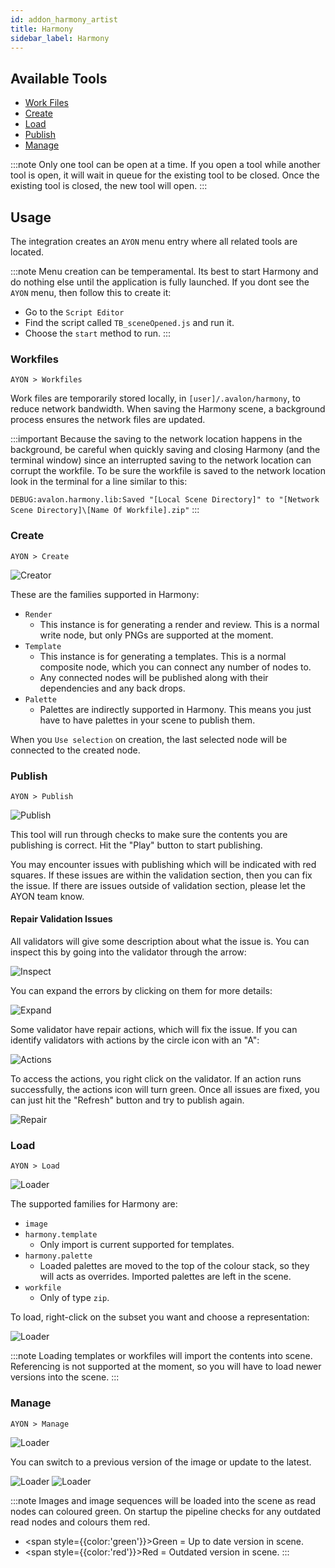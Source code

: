 ```yaml
---
id: addon_harmony_artist
title: Harmony
sidebar_label: Harmony
---
```


## Available Tools

-   [Work Files](artist_tools_workfiles)
-   [Create](artist_tools_creator)
-   [Load](artist_tools_loader)
-   [Publish](artist_tools_publisher)
-   [Manage](artist_tools_inventory)

:::note
Only one tool can be open at a time. If you open a tool while another tool is open, it will wait in queue for the existing tool to be closed. Once the existing tool is closed, the new tool will open.
:::

## Usage

The integration creates an `AYON` menu entry where all related tools are located.

:::note
Menu creation can be temperamental. Its best to start Harmony and do nothing else until the application is fully launched.
If you dont see the `AYON` menu, then follow this to create it:
- Go to the `Script Editor`
- Find the script called `TB_sceneOpened.js` and run it.
- Choose the `start` method to run.
:::

### Workfiles

`AYON > Workfiles`

Work files are temporarily stored locally, in `[user]/.avalon/harmony`, to reduce network bandwidth. When saving the Harmony scene, a background process ensures the network files are updated.

:::important
Because the saving to the network location happens in the background, be careful when quickly saving and closing Harmony (and the terminal window) since an interrupted saving to the network location can corrupt the workfile. To be sure the workfile is saved to the network location look in the terminal for a line similar to this:

`DEBUG:avalon.harmony.lib:Saved "[Local Scene Directory]" to "[Network Scene Directory]\[Name Of Workfile].zip"`
:::

### Create

`AYON > Create`

![Creator](assets/harmony_creator.png)

These are the families supported in Harmony:

- `Render`
    - This instance is for generating a render and review. This is a normal write node, but only PNGs are supported at the moment.
- `Template`
    - This instance is for generating a templates. This is a normal composite node, which you can connect any number of nodes to.
    - Any connected nodes will be published along with their dependencies and any back drops.
- `Palette`
    - Palettes are indirectly supported in Harmony. This means you just have to have palettes in your scene to publish them.

When you `Use selection` on creation, the last selected node will be connected to the created node.

### Publish

`AYON > Publish`

![Publish](assets/harmony_publish.png)  <!-- picture has to be changed (Harmony needed) -->

This tool will run through checks to make sure the contents you are publishing is correct. Hit the "Play" button to start publishing.

You may encounter issues with publishing which will be indicated with red squares. If these issues are within the validation section, then you can fix the issue. If there are issues outside of validation section, please let the AYON team know.

#### Repair Validation Issues

All validators will give some description about what the issue is. You can inspect this by going into the validator through the arrow:

![Inspect](assets/harmony_publish_inspect.png) <!-- picture has to be changed (Harmony needed) -->

You can expand the errors by clicking on them for more details:

![Expand](assets/harmony_publish_expand.png) <!-- picture has to be changed (Harmony needed) -->

Some validator have repair actions, which will fix the issue. If you can identify validators with actions by the circle icon with an "A":

![Actions](assets/harmony_publish_actions.png) <!-- picture has to be changed (Harmony needed) -->

To access the actions, you right click on the validator. If an action runs successfully, the actions icon will turn green. Once all issues are fixed, you can just hit the "Refresh" button and try to publish again.

![Repair](assets/harmony_publish_repair.gif) <!-- gif has to be changed (Harmony needed) -->
 
### Load

`AYON > Load`

![Loader](assets/photoshop_loader.png)  <!-- picture has to be changed (Harmony needed) -->

The supported families for Harmony are:

- `image`
- `harmony.template`
    - Only import is current supported for templates.
- `harmony.palette`
    - Loaded palettes are moved to the top of the colour stack, so they will acts as overrides. Imported palettes are left in the scene.
- `workfile`
    - Only of type `zip`.

To load, right-click on the subset you want and choose a representation:

![Loader](assets/photoshop_loader_load.gif) <!-- gif has to be changed (Harmony needed) -->

:::note
Loading templates or workfiles will import the contents into scene. Referencing is not supported at the moment, so you will have to load newer versions into the scene.
:::

### Manage

`AYON > Manage`

![Loader](assets/photoshop_manage.png)  <!-- picture has to be changed (Harmony needed) -->

You can switch to a previous version of the image or update to the latest.

![Loader](assets/photoshop_manage_switch.gif) <!-- gif has to be changed (Harmony needed) -->
![Loader](assets/photoshop_manage_update.gif) <!-- gif has to be changed (Harmony needed) -->

:::note
Images and image sequences will be loaded into the scene as read nodes can coloured green. On startup the pipeline checks for any outdated read nodes and colours them red.
- <span style={{color:'green'}}>Green</span> = Up to date version in scene.
- <span style={{color:'red'}}>Red</span> = Outdated version in scene.
:::
